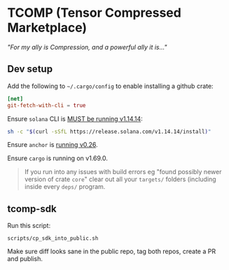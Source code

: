 # TCOMP (Tensor Compressed Marketplace)

_"For my ally is Compression, and a powerful ally it is..."_

## Dev setup

Add the following to `~/.cargo/config` to enable installing a github crate:

```toml
[net]
git-fetch-with-cli = true
```

Ensure `solana` CLI is [MUST be running v1.14.14](https://docs.solana.com/cli/install-solana-cli-tools):

```sh
sh -c "$(curl -sSfL https://release.solana.com/v1.14.14/install)"
```

Ensure `anchor` is [running v0.26](https://book.anchor-lang.com/getting_started/installation.html).

Ensure `cargo` is running on v1.69.0.

> If you run into any issues with build errors eg "found possibly newer version of crate `core`"
> clear out all your `targets/` folders (including inside every `deps/` program.

## tcomp-sdk

Run this script:

```
scripts/cp_sdk_into_public.sh
```

Make sure diff looks sane in the public repo, tag both repos, create a PR and publish.
